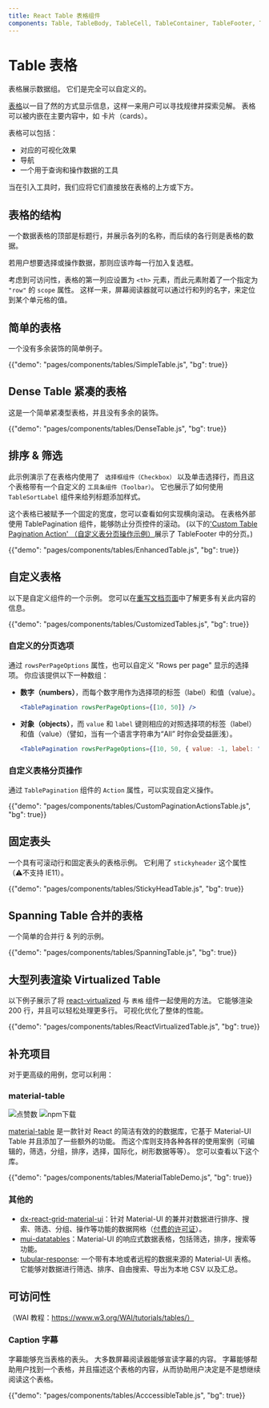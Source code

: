 ```yaml
---
title: React Table 表格组件
components: Table, TableBody, TableCell, TableContainer, TableFooter, TableHead, TablePagination, TableRow, TableSortLabel
---
```


# Table 表格

<p class="description">表格展示数据组。 它们是完全可以自定义的。</p>

[表格](https://material.io/design/components/data-tables.html)以一目了然的方式显示信息，这样一来用户可以寻找规律并探索见解。 表格可以被内嵌在主要内容中，如 卡片（cards）。

表格可以包括：

- 对应的可视化效果
- 导航
- 一个用于查询和操作数据的工具

当在引入工具时，我们应将它们直接放在表格的上方或下方。

## 表格的结构

一个数据表格的顶部是标题行，并展示各列的名称，而后续的各行则是表格的数据。

若用户想要选择或操作数据，那则应该咋每一行加入复选框。

考虑到可访问性，表格的第一列应设置为 `<th>` 元素，而此元素附着了一个指定为 `"row"` 的 `scope` 属性。 这样一来，屏幕阅读器就可以通过行和列的名字，来定位到某个单元格的值。

## 简单的表格

一个没有多余装饰的简单例子。

{{"demo": "pages/components/tables/SimpleTable.js", "bg": true}}

## Dense Table 紧凑的表格

这是一个简单紧凑型表格，并且没有多余的装饰。

{{"demo": "pages/components/tables/DenseTable.js", "bg": true}}

## 排序 & 筛选

此示例演示了在表格内使用了 ` 选择框组件（Checkbox）` 以及单击选择行，而且这个表格带有一个自定义的 `工具条组件（Toolbar）`。 它也展示了如何使用 `TableSortLabel` 组件来给列标题添加样式。

这个表格已被赋予一个固定的宽度，您可以查看如何实现横向滚动。 在表格外部使用 TablePagination 组件，能够防止分页控件的滚动。 (以下的['Custom Table Pagination Action' （自定义表分页操作示例）](#custom-pagination-actions)展示了 TableFooter 中的分页。)

{{"demo": "pages/components/tables/EnhancedTable.js", "bg": true}}

## 自定义表格

以下是自定义组件的一个示例。 您可以在[重写文档页面](/customization/components/)中了解更多有关此内容的信息。

{{"demo": "pages/components/tables/CustomizedTables.js", "bg": true}}

### 自定义的分页选项

通过 `rowsPerPageOptions` 属性，也可以自定义 "Rows per page" 显示的选择项。 你应该提供以下一种数组：

- **数字（numbers）**，而每个数字用作为选择项的标签（label）和值（value）。
    
    ```jsx
    <TablePagination rowsPerPageOptions={[10, 50]} />
    ```

- **对象（objects）**，而 `value` 和 `label` 键则相应的对照选择项的标签（label）和值（value）（譬如，当有一个语言字符串为“All” 时你会受益匪浅）。
    
    ```jsx
    <TablePagination rowsPerPageOptions={[10, 50, { value: -1, label: 'All' }]} />
    ```

### 自定义表格分页操作

通过 `TablePagination` 组件的 `Action` 属性，可以实现自定义操作。

{{"demo": "pages/components/tables/CustomPaginationActionsTable.js", "bg": true}}

## 固定表头

一个具有可滚动行和固定表头的表格示例。 它利用了 `stickyheader` 这个属性（⚠️不支持 IE11）。

{{"demo": "pages/components/tables/StickyHeadTable.js", "bg": true}}

## Spanning Table 合并的表格

一个简单的合并行 & 列的示例。

{{"demo": "pages/components/tables/SpanningTable.js", "bg": true}}

## 大型列表渲染 Virtualized Table

以下例子展示了将 [react-virtualized](https://github.com/bvaughn/react-virtualized) 与 `表格` 组件一起使用的方法。 它能够渲染 200 行，并且可以轻松处理更多行。 可视化优化了整体的性能。

{{"demo": "pages/components/tables/ReactVirtualizedTable.js", "bg": true}}

## 补充项目

对于更高级的用例，您可以利用：

### material-table

![点赞数](https://img.shields.io/github/stars/mbrn/material-table.svg?style=social&label=Stars) ![npm下载](https://img.shields.io/npm/dm/material-table.svg)

[material-table](https://github.com/mbrn/material-table) 是一款针对 React 的简洁有效的的数据库，它基于 Material-UI Table 并且添加了一些额外的功能。 而这个库则支持各种各样的使用案例（可编辑的，筛选，分组，排序，选择，国际化，树形数据等等）。 您可以查看以下这个库。

{{"demo": "pages/components/tables/MaterialTableDemo.js", "bg": true}}

### 其他的

- [dx-react-grid-material-ui](https://devexpress.github.io/devextreme-reactive/react/grid/)：针对 Material-UI 的兼并对数据进行排序、搜索、筛选、分组、操作等功能的数据网格（[付费的许可证](https://js.devexpress.com/licensing/)）。
- [mui-datatables](https://github.com/gregnb/mui-datatables)：Material-UI 的响应式数据表格，包括筛选，排序，搜索等功能。
- [tubular-response](https://github.com/unosquare/tubular-react): 一个带有本地或者远程的数据来源的 Material-UI 表格。 它能够对数据进行筛选、排序、自由搜索、导出为本地 CSV 以及汇总。

## 可访问性

（WAI 教程：https://www.w3.org/WAI/tutorials/tables/）

### Caption 字幕

字幕能够充当表格的表头。 大多数屏幕阅读器能够宣读字幕的内容。 字幕能够帮助用户找到一个表格，并且描述这个表格的内容，从而协助用户决定是不是想继续阅读这个表格。

{{"demo": "pages/components/tables/AcccessibleTable.js", "bg": true}}